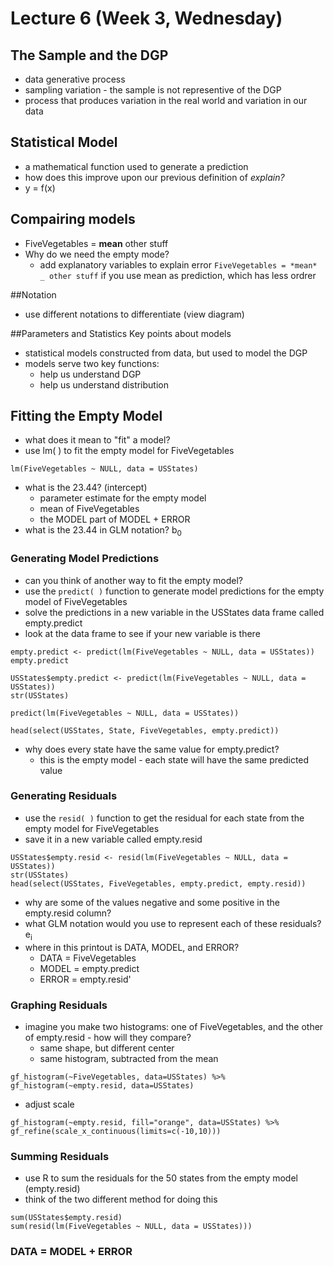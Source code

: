 # Lecture 6 (Week 3, Wednesday)

## The Sample and the DGP
* data generative process
* sampling variation - the sample is not representive of the DGP
* process that produces variation in the real world and variation in our data

## Statistical Model
* a mathematical function used to generate a prediction
* how does this improve upon our previous definition of *explain?*
* y = f(x)

## Compairing models
* FiveVegetables = **mean** other stuff
* Why do we need the empty mode?
  * add explanatory variables to explain error
`FiveVegetables = *mean* _ other stuff`
if you use mean as prediction, which has less ordrer

##Notation
* use different  notations to differentiate (view diagram)

##Parameters and Statistics
Key points about models
* statistical models constructed from data, but used to model the DGP
* models serve two key functions:
  * help us understand DGP
  * help us understand distribution

## Fitting the Empty Model
* what does it mean to "fit" a model?
* use lm( ) to fit the empty model for FiveVegetables
````
lm(FiveVegetables ~ NULL, data = USStates)
````
* what is the 23.44? (intercept)
  * parameter estimate for the empty model
  * mean of FiveVegetables
  * the MODEL part of MODEL + ERROR
* what is the 23.44 in GLM notation? b<sub>0</sub>

### Generating Model Predictions
* can you think of another way to fit the empty model?
* use the `predict( )` function to generate model predictions for the empty model of FiveVegetables
* solve the predictions in a new variable in the USStates data frame called empty.predict
* look at the data frame to see if your new variable is there
````
empty.predict <- predict(lm(FiveVegetables ~ NULL, data = USStates))
empty.predict
````
````
USStates$empty.predict <- predict(lm(FiveVegetables ~ NULL, data = USStates))
str(USStates)
````
````
predict(lm(FiveVegetables ~ NULL, data = USStates))
````
````
head(select(USStates, State, FiveVegetables, empty.predict))
````
* why does every state have the same value for empty.predict?
  * this is the empty model - each state will have the same predicted value

### Generating Residuals
* use the `resid( )` function to get the residual for each state from the empty model for FiveVegetables
* save it in a new variable called empty.resid
````
USStates$empty.resid <- resid(lm(FiveVegetables ~ NULL, data = USStates))
str(USStates)
head(select(USStates, FiveVegetables, empty.predict, empty.resid))
````
* why are some of the values negative and some positive in the empty.resid column?
* what GLM notation would you use to represent each of these residuals? e<sub>i</sub>
* where in this printout is DATA, MODEL, and ERROR?
  * DATA = FiveVegetables
  * MODEL = empty.predict
  * ERROR = empty.resid'

### Graphing Residuals
* imagine you make two histograms: one of FiveVegetables, and the other of empty.resid - how will they compare?
  * same shape, but different center
  * same histogram, subtracted from the mean
````
gf_histogram(~FiveVegetables, data=USStates) %>%
gf_histogram(~empty.resid, data=USStates)
````
* adjust scale
````
gf_histogram(~empty.resid, fill="orange", data=USStates) %>%
gf_refine(scale_x_continuous(limits=c(-10,10)))
````

### Summing Residuals
* use R to sum the residuals for the 50 states from the empty model (empty.resid)
* think of the two different method for doing this
````
sum(USStates$empty.resid)
sum(resid(lm(FiveVegetables ~ NULL, data = USStates)))
````

### DATA = MODEL + ERROR
